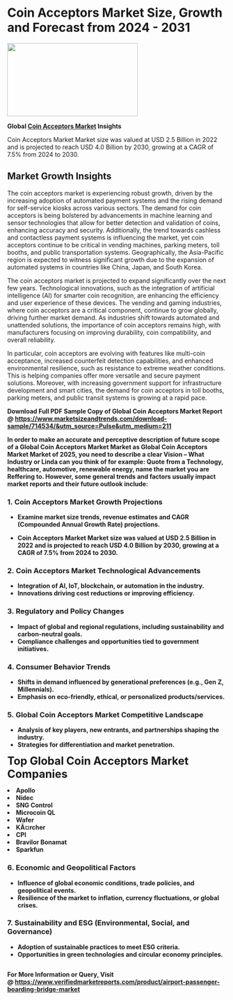<H1>Coin Acceptors Market Size, Growth and Forecast from 2024 - 2031</H1><img class="aligncenter size-medium wp-image-584254" src="https://thirdeyenews.in/wp-content/uploads/2024/09/Global-Market-Research-300x168.jpeg" alt="" width="300" height="168" /><p><strong>Global&nbsp;<a href="https://www.marketsizeandtrends.com/download-sample/714534/&amp;utm_source=Pulse&amp;utm_medium=211">Coin Acceptors Market</a> Insights</strong></p><p>Coin Acceptors Market Market size was valued at USD 2.5 Billion in 2022 and is projected to reach USD 4.0 Billion by 2030, growing at a CAGR of 7.5% from 2024 to 2030.</p><p><h2>Market Growth Insights</h2> <p>The coin acceptors market is experiencing robust growth, driven by the increasing adoption of automated payment systems and the rising demand for self-service kiosks across various sectors. The demand for coin acceptors is being bolstered by advancements in machine learning and sensor technologies that allow for better detection and validation of coins, enhancing accuracy and security. Additionally, the trend towards cashless and contactless payment systems is influencing the market, yet coin acceptors continue to be critical in vending machines, parking meters, toll booths, and public transportation systems. Geographically, the Asia-Pacific region is expected to witness significant growth due to the expansion of automated systems in countries like China, Japan, and South Korea.</p> <p><strong></strong></p> <p>The coin acceptors market is projected to expand significantly over the next few years. Technological innovations, such as the integration of artificial intelligence (AI) for smarter coin recognition, are enhancing the efficiency and user experience of these devices. The vending and gaming industries, where coin acceptors are a critical component, continue to grow globally, driving further market demand. As industries shift towards automated and unattended solutions, the importance of coin acceptors remains high, with manufacturers focusing on improving durability, coin compatibility, and overall reliability.</p> <p>In particular, coin acceptors are evolving with features like multi-coin acceptance, increased counterfeit detection capabilities, and enhanced environmental resilience, such as resistance to extreme weather conditions. This is helping companies offer more versatile and secure payment solutions. Moreover, with increasing government support for infrastructure development and smart cities, the demand for coin acceptors in toll booths, parking meters, and public transit systems is growing at a rapid pace.</p> <p><strong></p><p><span class=""><strong>Download Full PDF Sample Copy of Global Coin Acceptors Market Report</strong> @ <a href="https://www.marketsizeandtrends.com/download-sample/714534/&amp;utm_source=Pulse&amp;utm_medium=211" target="_blank">https://www.marketsizeandtrends.com/download-sample/714534/&amp;utm_source=Pulse&amp;utm_medium=211</a></span></p><p>In order to make an accurate and perceptive description of future scope of a Global&nbsp;Coin Acceptors Market Market as Global&nbsp;Coin Acceptors Market Market of 2025, you need to describe a clear Vision &ndash; What Industry or Linda can you think of for example: Quote from a Technology, healthcare, automotive, renewable energy, name the market you are Reffering to. However, some general trends and factors usually impact market reports and their future outlook include:</p><h3>1.&nbsp;<strong>Coin Acceptors Market Growth Projections</strong></h3><ul><li>Examine market size trends, revenue estimates and CAGR (Compounded Annual Growth Rate) projections.</li><li><p>Coin Acceptors Market Market size was valued at USD 2.5 Billion in 2022 and is projected to reach USD 4.0 Billion by 2030, growing at a CAGR of 7.5% from 2024 to 2030.</p></li></ul><h3>2.&nbsp;<strong>Coin Acceptors Market Technological Advancements</strong></h3><ul><li>Integration of AI, IoT, blockchain, or automation in the industry.</li><li>Innovations driving cost reductions or improving efficiency.</li></ul><h3>3.&nbsp;<strong>Regulatory and Policy Changes</strong></h3><ul><li>Impact of global and regional regulations, including sustainability and carbon-neutral goals.</li><li>Compliance challenges and opportunities tied to government initiatives.</li></ul><h3>4.&nbsp;<strong>Consumer Behavior Trends</strong></h3><ul><li>Shifts in demand influenced by generational preferences (e.g., Gen Z, Millennials).</li><li>Emphasis on eco-friendly, ethical, or personalized products/services.</li></ul><h3>5.&nbsp;<strong>Global Coin Acceptors Market Competitive Landscape</strong></h3><ul><li>Analysis of key players, new entrants, and partnerships shaping the industry.</li><li>Strategies for differentiation and market penetration.</li></ul><p data-pm-slice="1 1 []"><span style="color: inherit; font-family: inherit; font-size: 25px;">Top Global Coin Acceptors Market Companies</span></p><div class="" data-test-id=""><p><li>Apollo</li><li> Nidec</li><li> SNG Control</li><li> Microcoin QL</li><li> Wafer</li><li> KÃ¤rcher</li><li> CPI</li><li> Bravilor Bonamat</li><li> Sparkfun</li></p></div><h3>6.&nbsp;<strong>Economic and Geopolitical Factors</strong></h3><ul><li>Influence of global economic conditions, trade policies, and geopolitical events.</li><li>Resilience of the market to inflation, currency fluctuations, or global crises.</li></ul><h3>7.&nbsp;<strong>Sustainability and ESG (Environmental, Social, and Governance)</strong></h3><ul><li>Adoption of sustainable practices to meet ESG criteria.</li><li>Opportunities in green technologies and circular economy principles.</li></ul><h2><strong style="font-size: 14px;">For More Information or Query, Visit @&nbsp;</strong><a style="background-color: #ffffff; font-size: 14px;" href="https://www.marketsizeandtrends.com/report/coin-acceptors-market/" target="_blank">https://www.verifiedmarketreports.com/product/airport-passenger-boarding-bridge-market</a></h2>
